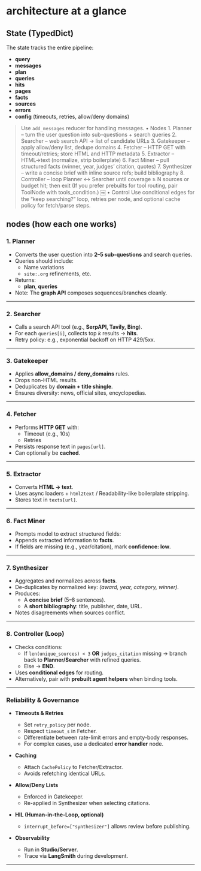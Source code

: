 # architecture at a glance

## State (TypedDict)

The state tracks the entire pipeline:

- **query**
- **messages**
- **plan**
- **queries**
- **hits**
- **pages**
- **facts**
- **sources**
- **errors**
- **config** (timeouts, retries, allow/deny domains)

> Use `add_messages` reducer for handling messages.
> • Nodes 1. Planner – turn the user question into sub-questions + search queries 2. Searcher – web search API → list of candidate URLs 3. Gatekeeper – apply allow/deny list, dedupe domains 4. Fetcher – HTTP GET with timeout/retries; store HTML and HTTP metadata 5. Extractor – HTML→text (normalize, strip boilerplate) 6. Fact Miner – pull structured facts (winner, year, judges’ citation, quotes) 7. Synthesizer – write a concise brief with inline source refs; build bibliography 8. Controller – loop Planner ↔ Searcher until coverage ≥ N sources or budget hit; then exit
> (If you prefer prebuilts for tool routing, pair ToolNode with tools_condition.) ￼
> • Control
> Use conditional edges for the “keep searching?” loop, retries per node, and optional cache policy for fetch/parse steps.

## nodes (how each one works)

### 1. Planner

- Converts the user question into **2–5 sub-questions** and search queries.
- Queries should include:
  - Name variations
  - `site:.org` refinements, etc.
- Returns:
  - **plan**, **queries**
- Note: The **graph API** composes sequences/branches cleanly.

---

### 2. Searcher

- Calls a search API tool (e.g., **SerpAPI, Tavily, Bing**).
- For each `queries[i]`, collects top _k_ results → **hits**.
- Retry policy: e.g., exponential backoff on HTTP 429/5xx.

---

### 3. Gatekeeper

- Applies **allow_domains / deny_domains** rules.
- Drops non-HTML results.
- Deduplicates by **domain + title shingle**.
- Ensures diversity: news, official sites, encyclopedias.

---

### 4. Fetcher

- Performs **HTTP GET** with:
  - Timeout (e.g., 10s)
  - Retries
- Persists response text in `pages[url]`.
- Can optionally be **cached**.

---

### 5. Extractor

- Converts **HTML → text**.
- Uses async loaders + `html2text` / Readability-like boilerplate stripping.
- Stores text in `texts[url]`.

---

### 6. Fact Miner

- Prompts model to extract structured fields:
- Appends extracted information to **facts**.
- If fields are missing (e.g., year/citation), mark **confidence: low**.

---

### 7. Synthesizer

- Aggregates and normalizes across **facts**.
- De-duplicates by normalized key: _(award, year, category, winner)_.
- Produces:
  - A **concise brief** (5–8 sentences).
  - A **short bibliography**: title, publisher, date, URL.
- Notes disagreements when sources conflict.

---

### 8. Controller (Loop)

- Checks conditions:
  - If `len(unique_sources) < 3` **OR** `judges_citation` missing → branch back to **Planner/Searcher** with refined queries.
  - Else → **END**.
- Uses **conditional edges** for routing.
- Alternatively, pair with **prebuilt agent helpers** when binding tools.

---

### Reliability & Governance

- **Timeouts & Retries**

  - Set `retry_policy` per node.
  - Respect `timeout_s` in Fetcher.
  - Differentiate between rate-limit errors and empty-body responses.
  - For complex cases, use a dedicated **error handler** node.

- **Caching**

  - Attach `CachePolicy` to Fetcher/Extractor.
  - Avoids refetching identical URLs.

- **Allow/Deny Lists**

  - Enforced in Gatekeeper.
  - Re-applied in Synthesizer when selecting citations.

- **HIL (Human-in-the-Loop, optional)**

  - `interrupt_before=["synthesizer"]` allows review before publishing.

- **Observability**
  - Run in **Studio/Server**.
  - Trace via **LangSmith** during development.

---
